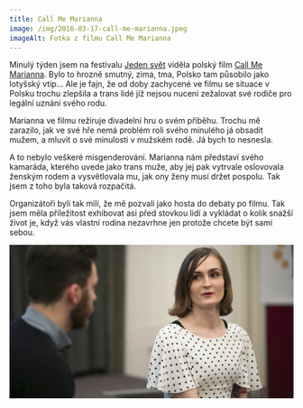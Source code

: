 ```yaml
---
title: Call Me Marianna
image: /img/2016-03-17-call-me-marianna.jpeg
imageAlt: Fotka z filmu Call Me Marianna
---
```

Minulý týden jsem na festivalu [Jeden svět](http://www.oneworld.cz/2016/) viděla polský film [Call Me Marianna](http://www.callmemarianna.com/). Bylo to hrozně smutný, zima, tma, Polsko tam působilo jako lotyšský vtip... Ale je fajn, že od doby zachycené ve filmu se situace v Polsku trochu zlepšila a trans lidé již nejsou nuceni zežalovat své rodiče pro legální uznání svého rodu.

Marianna ve filmu režíruje divadelní hru o svém příběhu. Trochu mě zarazilo, jak ve své hře nemá problém roli svého minulého já obsadit mužem, a mluvit o své minulosti v mužském rodě. Já bych to nesnesla.

A to nebylo veškeré misgenderování. Marianna nám představí svého kamaráda, kterého uvede jako trans muže, aby jej pak vytrvale oslovovala ženským rodem a vysvětlovala mu, jak ony ženy musí držet pospolu. Tak jsem z toho byla taková rozpačitá.

Organizátoři byli tak milí, že mě pozvali jako hosta do debaty po filmu. Tak jsem měla příležitost exhibovat asi před stovkou lidí a vykládat o kolik snažší život je, když vás vlastní rodina nezavrhne jen protože chcete být sami sebou.

<div class="hero">
  <img src="/img/2016-03-17-debata.jpeg" alt="Julie a Ondřej Plešmíd">
</div>